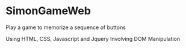 # SimonGameWeb
Play a game to memorize a sequence of buttons

Using HTML, CSS, Javascript and Jquery
Involving DOM Manipulation
